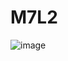 # M7L2

![image](https://github.com/erhan3861/M7L2/assets/71086723/371f5026-ef8c-4682-b72f-6321eeddceee)

